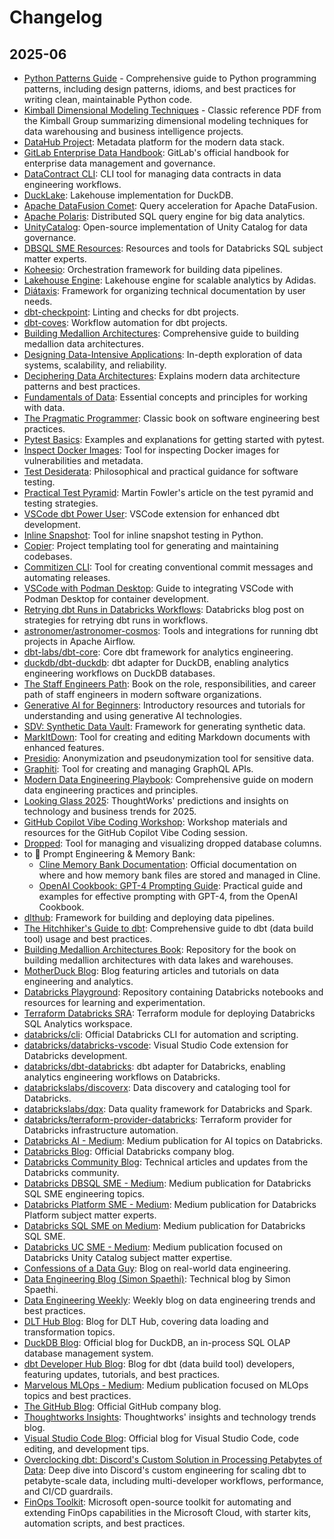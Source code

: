 # Changelog

## 2025-06
- [Python Patterns Guide](https://python-patterns.guide/) - Comprehensive guide to Python programming patterns, including design patterns, idioms, and best practices for writing clean, maintainable Python code.
- [Kimball Dimensional Modeling Techniques](https://www.kimballgroup.com/wp-content/uploads/2013/08/2013.09-Kimball-Dimensional-Modeling-Techniques11.pdf) - Classic reference PDF from the Kimball Group summarizing dimensional modeling techniques for data warehousing and business intelligence projects.
- [DataHub Project](https://github.com/datahub-project/datahub): Metadata platform for the modern data stack.
- [GitLab Enterprise Data Handbook](https://handbook.gitlab.com/handbook/enterprise-data/): GitLab's official handbook for enterprise data management and governance.
- [DataContract CLI](https://github.com/datacontract/datacontract-cli): CLI tool for managing data contracts in data engineering workflows.
- [DuckLake](https://github.com/duckdb/ducklake): Lakehouse implementation for DuckDB.
- [Apache DataFusion Comet](https://github.com/apache/datafusion-comet): Query acceleration for Apache DataFusion.
- [Apache Polaris](https://github.com/apache/polaris): Distributed SQL query engine for big data analytics.
- [UnityCatalog](https://github.com/unitycatalog/unitycatalog): Open-source implementation of Unity Catalog for data governance.
- [DBSQL SME Resources](https://github.com/CodyAustinDavis/dbsql_sme/tree/main): Resources and tools for Databricks SQL subject matter experts.
- [Koheesio](https://github.com/Nike-Inc/koheesio): Orchestration framework for building data pipelines.
- [Lakehouse Engine](https://github.com/adidas/lakehouse-engine): Lakehouse engine for scalable analytics by Adidas.
- [Diátaxis](https://diataxis.fr/): Framework for organizing technical documentation by user needs.
- [dbt-checkpoint](https://github.com/dbt-checkpoint/dbt-checkpoint): Linting and checks for dbt projects.
- [dbt-coves](https://github.com/datacoves/dbt-coves): Workflow automation for dbt projects.
- [Building Medallion Architectures](https://www.oreilly.com/library/view/building-medallion-architectures/9781098178826/): Comprehensive guide to building medallion data architectures.
- [Designing Data-Intensive Applications](https://www.oreilly.com/library/view/designing-data-intensive-applications/9781098119058/): In-depth exploration of data systems, scalability, and reliability.
- [Deciphering Data Architectures](https://www.oreilly.com/library/view/deciphering-data-architectures/9781098150754/): Explains modern data architecture patterns and best practices.
- [Fundamentals of Data](https://www.oreilly.com/library/view/fundamentals-of-data/9781098108298/): Essential concepts and principles for working with data.
- [The Pragmatic Programmer](https://www.oreilly.com/library/view/the-pragmatic-programmer/9780135956977/): Classic book on software engineering best practices.
- [Pytest Basics](https://github.com/The-Compiler/pytest-basics): Examples and explanations for getting started with pytest.
- [Inspect Docker Images](https://github.com/pythonmonty/inspect-docker-images): Tool for inspecting Docker images for vulnerabilities and metadata.
- [Test Desiderata](https://testdesiderata.com/): Philosophical and practical guidance for software testing.
- [Practical Test Pyramid](https://martinfowler.com/articles/practical-test-pyramid.html): Martin Fowler's article on the test pyramid and testing strategies.
- [VSCode dbt Power User](https://github.com/AltimateAI/vscode-dbt-power-user/blob/master/package.json): VSCode extension for enhanced dbt development.
- [Inline Snapshot](https://github.com/15r10nk/inline-snapshot): Tool for inline snapshot testing in Python.
- [Copier](https://github.com/copier-org/copier): Project templating tool for generating and maintaining codebases.
- [Commitizen CLI](https://github.com/commitizen/cz-cli): Tool for creating conventional commit messages and automating releases.
- [VSCode with Podman Desktop](https://podman-desktop.io/blog/2025/05/05/vs-code-with-podman-desktop): Guide to integrating VSCode with Podman Desktop for container development.
- [Retrying dbt Runs in Databricks Workflows](https://community.databricks.com/t5/technical-blog/retrying-dbt-runs-in-databricks-workflows/ba-p/65766): Databricks blog post on strategies for retrying dbt runs in workflows.
- [astronomer/astronomer-cosmos](https://github.com/astronomer/astronomer-cosmos): Tools and integrations for running dbt projects in Apache Airflow.
- [dbt-labs/dbt-core](https://github.com/dbt-labs/dbt-core): Core dbt framework for analytics engineering.
- [duckdb/dbt-duckdb](https://github.com/duckdb/dbt-duckdb): dbt adapter for DuckDB, enabling analytics engineering workflows on DuckDB databases.
- [The Staff Engineers Path](https://www.oreilly.com/library/view/the-staff-engineers/9781098118723/): Book on the role, responsibilities, and career path of staff engineers in modern software organizations.
- [Generative AI for Beginners](https://github.com/microsoft/generative-ai-for-beginners): Introductory resources and tutorials for understanding and using generative AI technologies.
- [SDV: Synthetic Data Vault](https://github.com/sdv-dev/SDV): Framework for generating synthetic data.
- [MarkItDown](https://github.com/microsoft/markitdown): Tool for creating and editing Markdown documents with enhanced features.
- [Presidio](https://github.com/microsoft/presidio): Anonymization and pseudonymization tool for sensitive data.
- [Graphiti](https://github.com/getzep/graphiti): Tool for creating and managing GraphQL APIs.
- [Modern Data Engineering Playbook](https://www.thoughtworks.com/insights/e-books/modern-data-engineering-playbook): Comprehensive guide on modern data engineering practices and principles.
- [Looking Glass 2025](https://www.thoughtworks.com/en-de/insights/looking-glass): ThoughtWorks' predictions and insights on technology and business trends for 2025.
- [GitHub Copilot Vibe Coding Workshop](https://github.com/microsoft/github-copilot-vibe-coding-workshop/tree/main): Workshop materials and resources for the GitHub Copilot Vibe Coding session.
- [Dropped](https://github.com/pierceboggan/Dropped): Tool for managing and visualizing dropped database columns.
- to 🧠 Prompt Engineering & Memory Bank:
  - [Cline Memory Bank Documentation](https://docs.cline.bot/prompting/cline-memory-bank#where-are-the-memory-bank-files-stored%3F): Official documentation on where and how memory bank files are stored and managed in Cline.
  - [OpenAI Cookbook: GPT-4 Prompting Guide](https://cookbook.openai.com/examples/gpt4-1_prompting_guide): Practical guide and examples for effective prompting with GPT-4, from the OpenAI Cookbook.
- [dlthub](https://github.com/dlt-hub/dlt): Framework for building and deploying data pipelines.
- [The Hitchhiker's Guide to dbt](https://github.com/jeremyyeo/the-hitchhikers-guide-to-dbt): Comprehensive guide to dbt (data build tool) usage and best practices.
- [Building Medallion Architectures Book](https://github.com/pietheinstrengholt/building-medallion-architectures-book): Repository for the book on building medallion architectures with data lakes and warehouses.
- [MotherDuck Blog](https://motherduck.com/blog/): Blog featuring articles and tutorials on data engineering and analytics.
- [Databricks Playground](https://github.com/alexott/databricks-playground): Repository containing Databricks notebooks and resources for learning and experimentation.
- [Terraform Databricks SRA](https://github.com/databricks/terraform-databricks-sra): Terraform module for deploying Databricks SQL Analytics workspace.
- [databricks/cli](https://github.com/databricks/cli): Official Databricks CLI for automation and scripting.
- [databricks/databricks-vscode](https://github.com/databricks/databricks-vscode): Visual Studio Code extension for Databricks development.
- [databricks/dbt-databricks](https://github.com/databricks/dbt-databricks): dbt adapter for Databricks, enabling analytics engineering workflows on Databricks.
- [databrickslabs/discoverx](https://github.com/databrickslabs/discoverx): Data discovery and cataloging tool for Databricks.
- [databrickslabs/dqx](https://github.com/databrickslabs/dqx): Data quality framework for Databricks and Spark.
- [databricks/terraform-provider-databricks](https://github.com/databricks/terraform-provider-databricks): Terraform provider for Databricks infrastructure automation.
- [Databricks AI - Medium](https://medium.com/@AI-on-Databricks): Medium publication for AI topics on Databricks.
- [Databricks Blog](https://www.databricks.com): Official Databricks company blog.
- [Databricks Community Blog](https://community.databricks.com/t5/technical-blog/bg-p/technical-blog): Technical articles and updates from the Databricks community.
- [Databricks DBSQL SME - Medium](https://medium.com/dbsql-sme-engineering): Medium publication for Databricks SQL SME engineering topics.
- [Databricks Platform SME - Medium](https://medium.com/databricks-platform-sme): Medium publication for Databricks Platform subject matter experts.
- [Databricks SQL SME on Medium](https://medium.com/@databricks_sql_sme): Medium publication for Databricks SQL SME.
- [Databricks UC SME - Medium](https://medium.com/databricks-unity-catalog-sme): Medium publication focused on Databricks Unity Catalog subject matter expertise.
- [Confessions of a Data Guy](https://www.confessionsofadataguy.com/): Blog on real-world data engineering.
- [Data Engineering Blog (Simon Spaethi)](https://www.ssp.sh/): Technical blog by Simon Spaethi.
- [Data Engineering Weekly](https://www.dataengineeringweekly.com): Weekly blog on data engineering trends and best practices.
- [DLT Hub Blog](https://dlthub.com/blog): Blog for DLT Hub, covering data loading and transformation topics.
- [DuckDB Blog](https://duckdb.org/): Official blog for DuckDB, an in-process SQL OLAP database management system.
- [dbt Developer Hub Blog](https://docs.getdbt.com/blog): Blog for dbt (data build tool) developers, featuring updates, tutorials, and best practices.
- [Marvelous MLOps - Medium](https://medium.com/marvelous-mlops): Medium publication focused on MLOps topics and best practices.
- [The GitHub Blog](https://github.blog/): Official GitHub company blog.
- [Thoughtworks Insights](https://www.thoughtworks.com/insights): Thoughtworks' insights and technology trends blog.
- [Visual Studio Code Blog](https://code.visualstudio.com/): Official blog for Visual Studio Code, code editing, and development tips.
- [Overclocking dbt: Discord's Custom Solution in Processing Petabytes of Data](https://discord.com/blog/overclocking-dbt-discords-custom-solution-in-processing-petabytes-of-data): Deep dive into Discord's custom engineering for scaling dbt to petabyte-scale data, including multi-developer workflows, performance, and CI/CD guardrails.
- [FinOps Toolkit](https://github.com/microsoft/finops-toolkit): Microsoft open-source toolkit for automating and extending FinOps capabilities in the Microsoft Cloud, with starter kits, automation scripts, and best practices.
